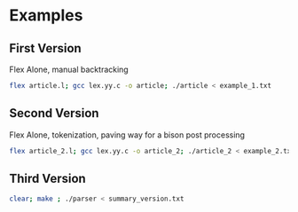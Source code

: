 # Examples
## First Version
Flex Alone, manual backtracking
```bash
flex article.l; gcc lex.yy.c -o article; ./article < example_1.txt
```
## Second Version
Flex Alone, tokenization, paving way for a bison post processing
```bash
flex article_2.l; gcc lex.yy.c -o article_2; ./article_2 < example_2.txt
```
## Third Version
```bash
clear; make ; ./parser < summary_version.txt
```